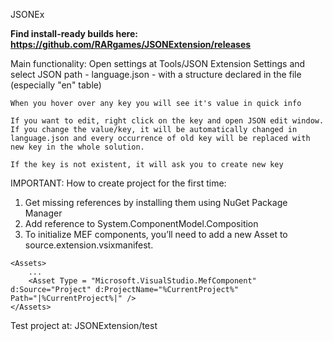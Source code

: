 JSONEx

**Find install-ready builds here: https://github.com/RARgames/JSONExtension/releases**


Main functionality:
    Open settings at Tools/JSON Extension Settings and select JSON path - language.json - with a structure declared in the file (especially "en" table)
	
    When you hover over any key you will see it's value in quick info
	
    If you want to edit, right click on the key and open JSON edit window. If you change the value/key, it will be automatically changed in language.json and every occurrence of old key will be replaced with new key in the whole solution.
	
    If the key is not existent, it will ask you to create new key



IMPORTANT: How to create project for the first time:
1. Get missing references by installing them using NuGet Package Manager
2. Add reference to System.ComponentModel.Composition 
3. To initialize MEF components, you’ll need to add a new Asset to source.extension.vsixmanifest.
```
<Assets>
	...
	<Asset Type = "Microsoft.VisualStudio.MefComponent" d:Source="Project" d:ProjectName="%CurrentProject%" Path="|%CurrentProject%|" />
</Assets>
```

Test project at: JSONExtension/test